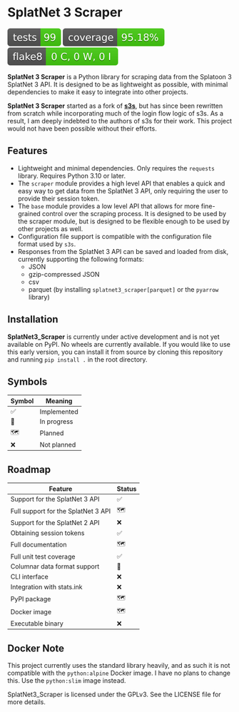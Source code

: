 SplatNet 3 Scraper
==================
[![Tests Status](./reports/junit/tests-badge.svg?dummy=8484744)](https://htmlpreview.github.io/?https://github.com/cesaregarza/SplatNet3_Scraper/blob/main/reports/junit/report.html) ![Coverage Status](./reports/coverage/coverage-badge.svg?dummy=8484744) ![Flake8 Status](./reports/flake8/flake8-badge.svg?dummy=8484744)

**SplatNet 3 Scraper** is a Python library for scraping data from the Splatoon 3 SplatNet 3 API. It is designed to be as lightweight as possible, with minimal dependencies to make it easy to integrate into other projects.

**SplatNet 3 Scraper** started as a fork of **[s3s](https://github.com/frozenpandaman/s3s)**, but has since been rewritten from scratch while incorporating much of the login flow logic of s3s. As a result, I am deeply indebted to the authors of s3s for their work. This project would not have been possible without their efforts.

Features
--------

* Lightweight and minimal dependencies. Only requires the `requests` library. Requires Python 3.10 or later.
* The `scraper` module provides a high level API that enables a quick and easy way to get data from the SplatNet 3 API, only requiring the user to provide their session token.
* The `base` module provides a low level API that allows for more fine-grained control over the scraping process. It is designed to be used by the scraper module, but is designed to be flexible enough to be used by other projects as well.
* Configuration file support is compatible with the configuration file format used by `s3s`.
* Responses from the SplatNet 3 API can be saved and loaded from disk, currently supporting the following formats:
  * JSON
  * gzip-compressed JSON
  * csv
  * parquet (by installing `splatnet3_scraper[parquet]` or the `pyarrow` library)

Installation
------------

**SplatNet3_Scraper** is currently under active development and is not yet available on PyPI. No wheels are currently available. If you would like to use this early version, you can install it from source by cloning this repository and running `pip install .` in the root directory.

Symbols
-------

| Symbol | Meaning |
| ------ | ------- |
| :white_check_mark: | Implemented |
| :construction: | In progress |
| :world_map: | Planned |
| :x: | Not planned |

Roadmap
-------

| Feature | Status |
| ------- | ------ |
| Support for the SplatNet 3 API | :white_check_mark: |
| Full support for the SplatNet 3 API | :world_map: |
| Support for the SplatNet 2 API | :x: |
| Obtaining session tokens | :white_check_mark: |
| Full documentation | :world_map: |
| Full unit test coverage | :white_check_mark: |
| Columnar data format support | :construction: |
| CLI interface | :x: |
| Integration with stats.ink | :x: |
| PyPI package | :world_map: |
| Docker image | :world_map: |
| Executable binary | :x: |

Docker Note
-----------

This project currently uses the standard library heavily, and as such it is not compatible with the `python:alpine` Docker image. I have no plans to change this. Use the `python:slim` image instead.

SplatNet3_Scraper is licensed under the GPLv3. See the LICENSE file for more details.
